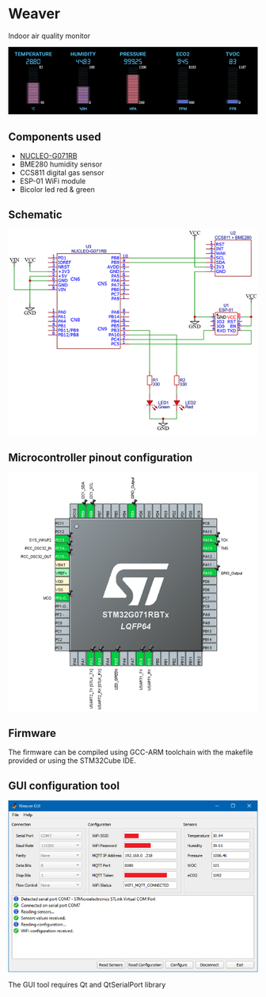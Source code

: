 # Weaver

Indoor air quality monitor

![dashboard](doc/dashboard.png)

## Components used
- [NUCLEO-G071RB](https://www.st.com/en/evaluation-tools/nucleo-g071rb.html)
- BME280 humidity sensor
- CCS811 digital gas sensor
- ESP-01 WiFi module
- Bicolor led red & green

## Schematic

![schematic](doc/schematic.png)

## Microcontroller pinout configuration

![microcontroller](doc/stm32_io_config.png)

## Firmware

The firmware can be compiled using GCC-ARM toolchain with the makefile provided or using the STM32Cube IDE.

## GUI configuration tool
![gui](doc/weaver_gui.png)

The GUI tool requires Qt and QtSerialPort library
